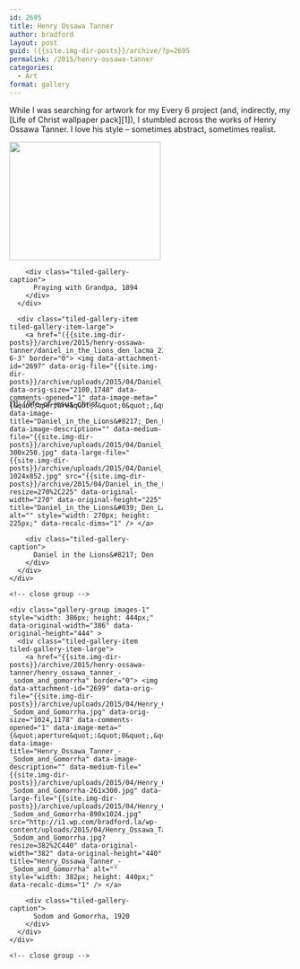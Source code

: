 ```yaml
---
id: 2695
title: Henry Ossawa Tanner
author: bradford
layout: post
guid: ({{site.img-dir-posts}}/archive/?p=2695
permalink: /2015/henry-ossawa-tanner
categories:
  - Art
format: gallery
---
```

While I was searching for artwork for my Every 6 project (and, indirectly, my [Life of Christ wallpaper pack][1]), I stumbled across the works of Henry Ossawa Tanner. I love his style &#8211; sometimes abstract, sometimes realist.<!--more-->

<div class="tiled-gallery type-rectangular tiled-gallery-unresized" data-original-width="660" data-carousel-extra='{&quot;blog_id&quot;:1,&quot;permalink&quot;:&quot;https:\/\/bradford.la\/2015\/henry-ossawa-tanner&quot;,&quot;likes_blog_id&quot;:59339976}' >
  <div class="gallery-row" style="width: 660px; height: 444px;" data-original-width="660" data-original-height="444" >
    <div class="gallery-group images-2" style="width: 274px; height: 444px;" data-original-width="274" data-original-height="444" >
      <div class="tiled-gallery-item tiled-gallery-item-large">
        <a href="{{site.img-dir-posts}}/archive/2015/henry-ossawa-tanner/29-15-145448bd87a6ca0852e" border="0"> <img data-attachment-id="2696" data-orig-file="{{site.img-dir-posts}}/archive/uploads/2015/04/29-15-145448BD87A6CA0852E.jpg" data-orig-size="1616,1266" data-comments-opened="1" data-image-meta="{&quot;aperture&quot;:&quot;0&quot;,&quot;credit&quot;:&quot;&quot;,&quot;camera&quot;:&quot;&quot;,&quot;caption&quot;:&quot;&quot;,&quot;created_timestamp&quot;:&quot;0&quot;,&quot;copyright&quot;:&quot;&quot;,&quot;focal_length&quot;:&quot;0&quot;,&quot;iso&quot;:&quot;0&quot;,&quot;shutter_speed&quot;:&quot;0&quot;,&quot;title&quot;:&quot;&quot;,&quot;orientation&quot;:&quot;0&quot;}" data-image-title="29-15-145448BD87A6CA0852E" data-image-description="" data-medium-file="{{site.img-dir-posts}}/archive/uploads/2015/04/29-15-145448BD87A6CA0852E-300x235.jpg" data-large-file="{{site.img-dir-posts}}/archive/uploads/2015/04/29-15-145448BD87A6CA0852E-1024x802.jpg" src="{{site.img-dir-posts}}/archive/uploads/2015/04/29-15-145448BD87A6CA0852E.jpg?resize=270%2C211" data-original-width="270" data-original-height="211" title="29-15-145448BD87A6CA0852E" alt="" style="width: 270px; height: 211px;" data-recalc-dims="1" /> </a>

        <div class="tiled-gallery-caption">
          Praying with Grandpa, 1894
        </div>
      </div>

      <div class="tiled-gallery-item tiled-gallery-item-large">
        <a href="({{site.img-dir-posts}}/archive/2015/henry-ossawa-tanner/daniel_in_the_lions_den_lacma_22-6-3" border="0"> <img data-attachment-id="2697" data-orig-file="{{site.img-dir-posts}}/archive/uploads/2015/04/Daniel_in_the_Lions_Den_LACMA_22.6.3.jpg" data-orig-size="2100,1748" data-comments-opened="1" data-image-meta="{&quot;aperture&quot;:&quot;0&quot;,&quot;credit&quot;:&quot;&quot;,&quot;camera&quot;:&quot;&quot;,&quot;caption&quot;:&quot;&quot;,&quot;created_timestamp&quot;:&quot;0&quot;,&quot;copyright&quot;:&quot;&quot;,&quot;focal_length&quot;:&quot;0&quot;,&quot;iso&quot;:&quot;0&quot;,&quot;shutter_speed&quot;:&quot;0&quot;,&quot;title&quot;:&quot;&quot;,&quot;orientation&quot;:&quot;0&quot;}" data-image-title="Daniel_in_the_Lions&#8217;_Den_LACMA_22.6.3" data-image-description="" data-medium-file="{{site.img-dir-posts}}/archive/uploads/2015/04/Daniel_in_the_Lions_Den_LACMA_22.6.3-300x250.jpg" data-large-file="{{site.img-dir-posts}}/archive/uploads/2015/04/Daniel_in_the_Lions_Den_LACMA_22.6.3-1024x852.jpg" src="{{site.img-dir-posts}}/archive/2015/04/Daniel_in_the_Lions_Den_LACMA_22.6.3.jpg?resize=270%2C225" data-original-width="270" data-original-height="225" title="Daniel_in_the_Lions&#039;_Den_LACMA_22.6.3" alt="" style="width: 270px; height: 225px;" data-recalc-dims="1" /> </a>

        <div class="tiled-gallery-caption">
          Daniel in the Lions&#8217; Den
        </div>
      </div>
    </div>

    <!-- close group -->

    <div class="gallery-group images-1" style="width: 386px; height: 444px;" data-original-width="386" data-original-height="444" >
      <div class="tiled-gallery-item tiled-gallery-item-large">
        <a href="{{site.img-dir-posts}}/archive/2015/henry-ossawa-tanner/henry_ossawa_tanner_-_sodom_and_gomorrha" border="0"> <img data-attachment-id="2699" data-orig-file="{{site.img-dir-posts}}/archive/uploads/2015/04/Henry_Ossawa_Tanner_-_Sodom_and_Gomorrha.jpg" data-orig-size="1024,1178" data-comments-opened="1" data-image-meta="{&quot;aperture&quot;:&quot;0&quot;,&quot;credit&quot;:&quot;&quot;,&quot;camera&quot;:&quot;&quot;,&quot;caption&quot;:&quot;&quot;,&quot;created_timestamp&quot;:&quot;0&quot;,&quot;copyright&quot;:&quot;&quot;,&quot;focal_length&quot;:&quot;0&quot;,&quot;iso&quot;:&quot;0&quot;,&quot;shutter_speed&quot;:&quot;0&quot;,&quot;title&quot;:&quot;&quot;,&quot;orientation&quot;:&quot;1&quot;}" data-image-title="Henry_Ossawa_Tanner_-_Sodom_and_Gomorrha" data-image-description="" data-medium-file="{{site.img-dir-posts}}/archive/uploads/2015/04/Henry_Ossawa_Tanner_-_Sodom_and_Gomorrha-261x300.jpg" data-large-file="{{site.img-dir-posts}}/archive/uploads/2015/04/Henry_Ossawa_Tanner_-_Sodom_and_Gomorrha-890x1024.jpg" src="http://i1.wp.com/bradford.la/wp-content/uploads/2015/04/Henry_Ossawa_Tanner_-_Sodom_and_Gomorrha.jpg?resize=382%2C440" data-original-width="382" data-original-height="440" title="Henry_Ossawa_Tanner_-_Sodom_and_Gomorrha" alt="" style="width: 382px; height: 440px;" data-recalc-dims="1" /> </a>

        <div class="tiled-gallery-caption">
          Sodom and Gomorrha, 1920
        </div>
      </div>
    </div>

    <!-- close group -->
  </div>

  <!-- close row -->
</div>

 [1]: (/life-of-jesus-christ
